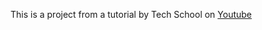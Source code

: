 This is a project from a tutorial by Tech School on [Youtube](https://www.youtube.com/@TECHSCHOOLGURU/featured)